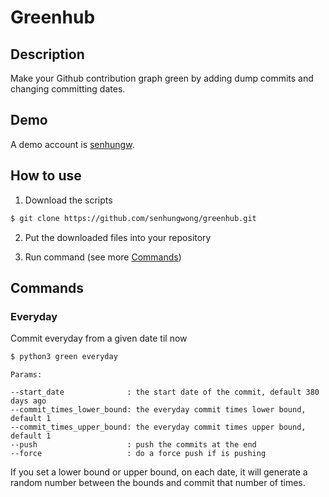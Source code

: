 # Greenhub

## Description

Make your Github contribution graph green by adding dump commits and changing committing dates.

## Demo

A demo account is [senhungw](https://github.com/senhungw).

## How to use

1. Download the scripts

```bash
$ git clone https://github.com/senhungwong/greenhub.git
```

2. Put the downloaded files into your repository

3. Run command (see more [Commands](#commands))

## Commands

### Everyday

Commit everyday from a given date til now

```bash
$ python3 green everyday
```

```
Params:

--start_date              : the start date of the commit, default 380 days ago
--commit_times_lower_bound: the everyday commit times lower bound, default 1
--commit_times_upper_bound: the everyday commit times upper bound, default 1
--push                    : push the commits at the end
--force                   : do a force push if is pushing
```

If you set a lower bound or upper bound, on each date, it will generate a random number between the bounds and commit
that number of times.
